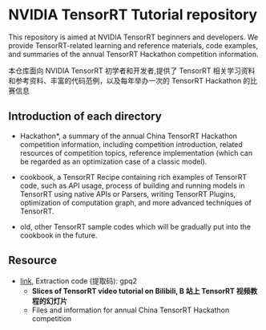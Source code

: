 # NVIDIA TensorRT Tutorial repository

This repository is aimed at NVIDIA TensorRT beginners and developers. We provide TensorRT-related learning and reference materials, code examples, and summaries of the annual TensorRT Hackathon competition information.

本仓库面向 NVIDIA TensorRT 初学者和开发者,提供了 TensorRT 相关学习资料和参考资料、丰富的代码范例，以及每年举办一次的 TensorRT Hackathon 的比赛信息

## Introduction of each directory

+ Hackathon\*, a summary of the annual China TensorRT Hackathon competition information, including competition introduction, related resources of competition topics, reference implementation (which can be regarded as an optimization case of a classic model).

+ cookbook, a TensorRT Recipe containing rich examples of TensorRT code, such as API usage, process of building and running models in TensorRT using native APIs or Parsers, writing TensorRT Plugins, optimization of computation graph, and more advanced techniques of TensorRT.

+ old, other TensorRT sample codes which will be gradually put into the cookbook in the future.

## Resource

+ [link](https://pan.baidu.com/s/14HNCFbySLXndumicFPD-Ww), Extraction code (提取码): gpq2
  + **Slices of TensorRT video tutorial on Bilibili, B 站上 TensorRT 视频教程的幻灯片**
  + Files and information for annual China TensorRT Hackathon competition
